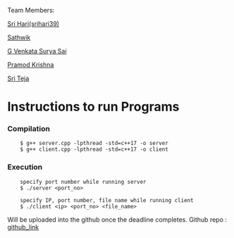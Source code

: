 
Team Members:

[Sri Hari(srihari39)](https://github.com/srihari39)

[Sathwik](https://github.com/sathwik22)

[G Venkata Surya Sai](https://github.com/G-Venkata-Surya-Sai)

[Pramod Krishna]()

[Sri Teja]()

# Instructions to run Programs

### Compilation
```
    $ g++ server.cpp -lpthread -std=c++17 -o server
    $ g++ client.cpp -lpthread -std=c++17 -o client
```

### Execution
```
    specify port number while running server
    $ ./server <port_no>

    specify IP, port number, file name while running client
    $ ./client <ip> <port_no> <file_name>
```

Will be uploaded into the github once the deadline completes.
Github repo : [github_link](https://github.com/srihari39/Computer-Networks-II) 
